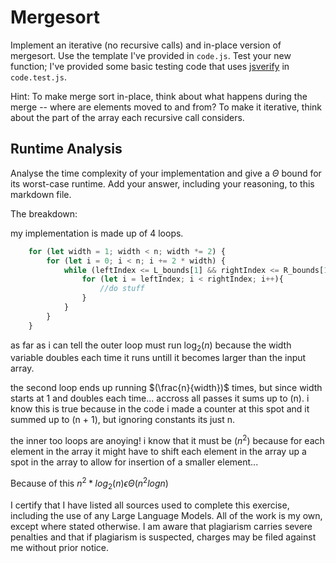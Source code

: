 # Mergesort

Implement an iterative (no recursive calls) and in-place version of mergesort.
Use the template I've provided in `code.js`. Test your new function; I've
provided some basic testing code that uses
[jsverify](https://jsverify.github.io/) in `code.test.js`.

Hint: To make merge sort in-place, think about what happens during the merge --
where are elements moved to and from? To make it iterative, think about the
part of the array each recursive call considers.

## Runtime Analysis

Analyse the time complexity of your implementation and give a $\Theta$ bound for
its worst-case runtime. Add your answer, including your reasoning, to this
markdown file.

The breakdown:

my implementation is made up of 4 loops.

```javascript
    for (let width = 1; width < n; width *= 2) {
        for (let i = 0; i < n; i += 2 * width) {
            while (leftIndex <= L_bounds[1] && rightIndex <= R_bounds[1]) {
                for (let i = leftIndex; i < rightIndex; i++){
                    //do stuff
                }
            }
        }
    }
```

as far as i can tell the outer loop must run $\log_2(n)$ because the width variable doubles each time it runs untill it becomes larger than the input array.

the second loop ends up running $(\frac{n}{width})$ times, but since width starts at 1 and doubles each time... accross all passes it sums up to (n). i know this is true because in the code i made a counter at this spot and it summed up to (n + 1), but ignoring constants its just n.

the inner too loops are anoying! i know that it must be $(n^2)$ because for each element in the array it might have to shift each element in the array up a spot in the array to allow for insertion of a smaller element...

Because of this $n^2 * log_2(n) \epsilon \Theta(n^2logn)$ 

I certify that I have listed all sources used to complete this exercise, including the use of any Large Language Models. All of the work is my own, except where stated otherwise. I am aware that plagiarism carries severe penalties and that if plagiarism is suspected, charges may be filed against me without prior notice.